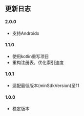 ## 更新日志

#### 2.0.0

* 支持Androidx

#### 1.1.0

* 使用kotlin重写项目
* 重构注册表，优化索引速度

#### 1.0.1

* 适配最低版本(minSdkVersion)至11

#### 1.0.0

* 稳定版本
